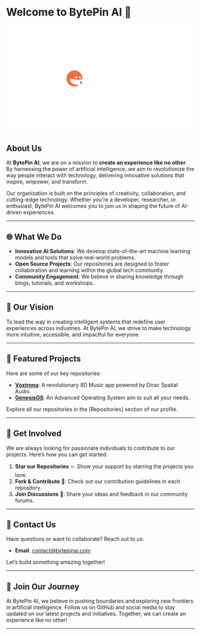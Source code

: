 # Welcome to BytePin AI 🌟

![BytePin AI Logo](Official.png)

## About Us

At **BytePin AI**, we are on a mission to **create an experience like no other**. By harnessing the power of artificial intelligence, we aim to revolutionize the way people interact with technology, delivering innovative solutions that inspire, empower, and transform.

Our organization is built on the principles of creativity, collaboration, and cutting-edge technology. Whether you're a developer, researcher, or enthusiast, BytePin AI welcomes you to join us in shaping the future of AI-driven experiences.

---

## 🌐 What We Do

- **Innovative AI Solutions**: We develop state-of-the-art machine learning models and tools that solve real-world problems.
- **Open Source Projects**: Our repositories are designed to foster collaboration and learning within the global tech community.
- **Community Engagement**: We believe in sharing knowledge through blogs, tutorials, and workshops.

---

## 🚀 Our Vision

To lead the way in creating intelligent systems that redefine user experiences across industries. At BytePin AI, we strive to make technology more intuitive, accessible, and impactful for everyone.

---

## 📂 Featured Projects

Here are some of our key repositories:

- [**Voxtrona**](https://github.com/BytePin/Voxtrona): A revolutionary 8D Music app powered by Dirac Spatial Audio.
- [**GenesisOS**](https://github.com/BytePin/GenesisOS): An Advanced Operating System aim to suit all your needs.

Explore all our repositories in the [Repositories] section of our profile.

---

## 🤝 Get Involved

We are always looking for passionate individuals to contribute to our projects. Here’s how you can get started:

1. **Star our Repositories** ⭐: Show your support by starring the projects you love.
2. **Fork & Contribute** 🔧: Check out our contribution guidelines in each repository.
3. **Join Discussions** 💬: Share your ideas and feedback in our community forums.

---

## 📢 Contact Us

Have questions or want to collaborate? Reach out to us:

- **Email**: contact@bytepinai.com

Let’s build something amazing together!

---

## 🎉 Join Our Journey

At BytePin AI, we believe in pushing boundaries and exploring new frontiers in artificial intelligence. Follow us on GitHub and social media to stay updated on our latest projects and initiatives. Together, we can create an experience like no other!

---
